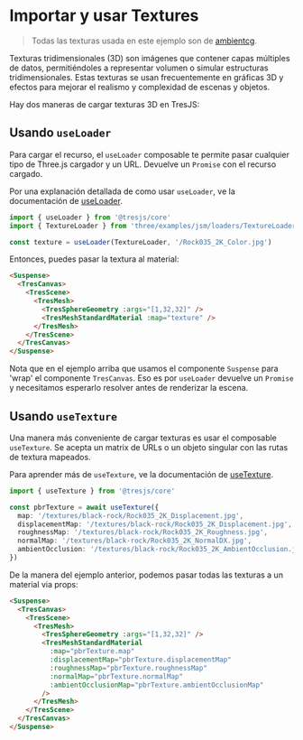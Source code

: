 # Importar y usar Textures

> Todas las texturas usada en este ejemplo son de [ambientcg](https://ambientcg.com/).

Texturas tridimensionales (3D) son imágenes que contener capas múltiples de datos, permitiéndoles a representar volumen o simular estructuras tridimensionales. Estas texturas se usan frecuentemente en gráficas 3D y efectos para mejorar el realismo y complexidad de escenas y objetos.

<StackBlitzEmbed projectId="tresjs-load-textures" />

Hay dos maneras de cargar texturas 3D en TresJS:

## Usando `useLoader`

Para cargar el recurso, el `useLoader` composable te permite pasar cualquier tipo de Three.js cargador y un URL. Devuelve un `Promise` con el recurso cargado.

Por una explanación detallada de como usar `useLoader`, ve la documentación de [useLoader](/api/composables#useloader).

```ts
import { useLoader } from '@tresjs/core'
import { TextureLoader } from 'three/examples/jsm/loaders/TextureLoader'

const texture = useLoader(TextureLoader, '/Rock035_2K_Color.jpg')
```

Entonces, puedes pasar la textura al material:

```html
<Suspense>
  <TresCanvas>
    <TresScene>
      <TresMesh>
        <TresSphereGeometry :args="[1,32,32]" />
        <TresMeshStandardMaterial :map="texture" />
      </TresMesh>
    </TresScene>
  </TresCanvas>
</Suspense>
```

Nota que en el ejemplo arriba que usamos el componente `Suspense` para 'wrap' el componente `TresCanvas`. Eso es por `useLoader` devuelve un `Promise` y necesitamos esperarlo resolver antes de renderizar la escena.

## Usando `useTexture`

Una manera más conveniente de cargar texturas es usar el composable `useTexture`. Se acepta un matrix de URLs o un objeto singular con las rutas de textura mapeados.

Para aprender más de `useTexture`, ve la documentación de [useTexture](/api/composables#use-texture).

```ts
import { useTexture } from '@tresjs/core'

const pbrTexture = await useTexture({
  map: '/textures/black-rock/Rock035_2K_Displacement.jpg',
  displacementMap: '/textures/black-rock/Rock035_2K_Displacement.jpg',
  roughnessMap: '/textures/black-rock/Rock035_2K_Roughness.jpg',
  normalMap: '/textures/black-rock/Rock035_2K_NormalDX.jpg',
  ambientOcclusion: '/textures/black-rock/Rock035_2K_AmbientOcclusion.jpg',
})
```

De la manera del ejemplo anterior, podemos pasar todas las texturas a un material via props:

```html
<Suspense>
  <TresCanvas>
    <TresScene>
      <TresMesh>
        <TresSphereGeometry :args="[1,32,32]" />
        <TresMeshStandardMaterial
          :map="pbrTexture.map"
          :displacementMap="pbrTexture.displacementMap"
          :roughnessMap="pbrTexture.roughnessMap"
          :normalMap="pbrTexture.normalMap"
          :ambientOcclusionMap="pbrTexture.ambientOcclusionMap"
        />
      </TresMesh>
    </TresScene>
  </TresCanvas>
</Suspense>
```
